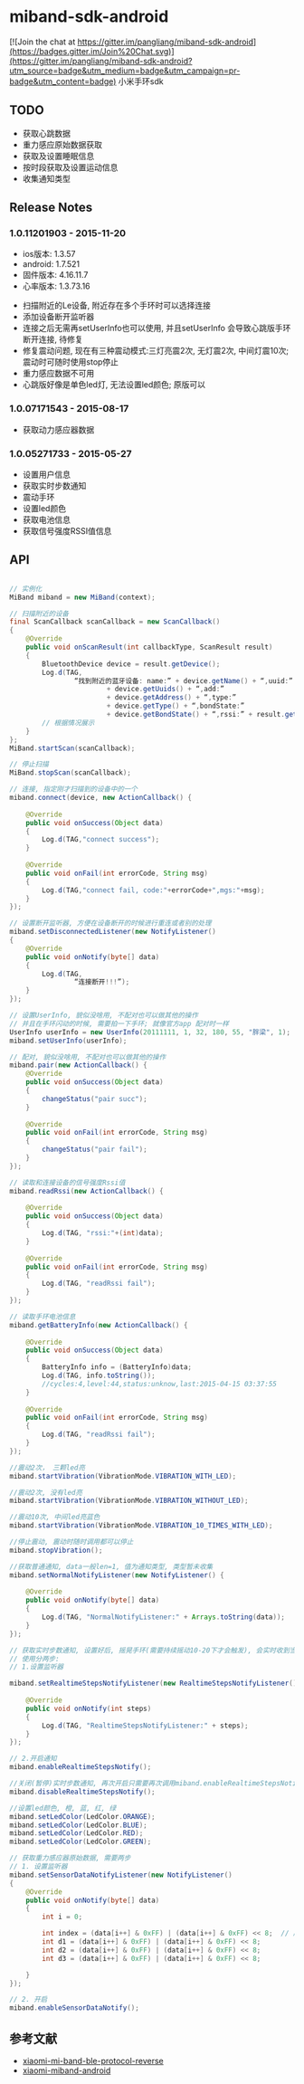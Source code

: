 # miband-sdk-android

[![Join the chat at https://gitter.im/pangliang/miband-sdk-android](https://badges.gitter.im/Join%20Chat.svg)](https://gitter.im/pangliang/miband-sdk-android?utm_source=badge&utm_medium=badge&utm_campaign=pr-badge&utm_content=badge)
小米手环sdk

## TODO
- 获取心跳数据
- 重力感应原始数据获取
- 获取及设置睡眠信息
- 按时段获取及设置运动信息
- 收集通知类型

## Release Notes

### 1.0.11201903 - 2015-11-20

* ios版本: 1.3.57 
* android: 1.7.521
* 固件版本: 4.16.11.7
* 心率版本: 1.3.73.16 

- 扫描附近的Le设备, 附近存在多个手环时可以选择连接
- 添加设备断开监听器
- 连接之后无需再setUserInfo也可以使用, 并且setUserInfo 会导致心跳版手环断开连接, 待修复
- 修复震动问题, 现在有三种震动模式:三灯亮震2次, 无灯震2次, 中间灯震10次; 震动时可随时使用stop停止
- 重力感应数据不可用
- 心跳版好像是单色led灯, 无法设置led颜色; 原版可以

### 1.0.07171543 - 2015-08-17

- 获取动力感应器数据

### 1.0.05271733 - 2015-05-27

- 设置用户信息
- 获取实时步数通知
- 震动手环
- 设置led颜色
- 获取电池信息
- 获取信号强度RSSI值信息

## API

```java

// 实例化
MiBand miband = new MiBand(context);

// 扫描附近的设备
final ScanCallback scanCallback = new ScanCallback()
{
	@Override
	public void onScanResult(int callbackType, ScanResult result)
	{
		BluetoothDevice device = result.getDevice();
		Log.d(TAG,
				“找到附近的蓝牙设备: name:” + device.getName() + “,uuid:”
						+ device.getUuids() + “,add:”
						+ device.getAddress() + “,type:”
						+ device.getType() + “,bondState:”
						+ device.getBondState() + “,rssi:” + result.getRssi());
		// 根据情况展示
	}
};
MiBand.startScan(scanCallback);

// 停止扫描
MiBand.stopScan(scanCallback);

// 连接, 指定刚才扫描到的设备中的一个
miband.connect(device, new ActionCallback() {
						
	@Override
	public void onSuccess(Object data)
	{
		Log.d(TAG,"connect success");
	}
	
	@Override
	public void onFail(int errorCode, String msg)
	{
		Log.d(TAG,"connect fail, code:"+errorCode+",mgs:"+msg);
	}
});

// 设置断开监听器, 方便在设备断开的时候进行重连或者别的处理
miband.setDisconnectedListener(new NotifyListener()
{
	@Override
	public void onNotify(byte[] data)
	{
		Log.d(TAG,
				“连接断开!!!”);
	}
});

// 设置UserInfo, 貌似没啥用, 不配对也可以做其他的操作
// 并且在手环闪动的时候, 需要拍一下手环; 就像官方app 配对时一样
UserInfo userInfo = new UserInfo(20111111, 1, 32, 180, 55, "胖梁", 1);
miband.setUserInfo(userInfo);

// 配对, 貌似没啥用, 不配对也可以做其他的操作
miband.pair(new ActionCallback() {
	@Override
	public void onSuccess(Object data)
	{
		changeStatus("pair succ");
	}
	
	@Override
	public void onFail(int errorCode, String msg)
	{
		changeStatus("pair fail");
	}
});

// 读取和连接设备的信号强度Rssi值
miband.readRssi(new ActionCallback() {
		
	@Override
	public void onSuccess(Object data)
	{
		Log.d(TAG, "rssi:"+(int)data);
	}
	
	@Override
	public void onFail(int errorCode, String msg)
	{
		Log.d(TAG, "readRssi fail");
	}
});

// 读取手环电池信息
miband.getBatteryInfo(new ActionCallback() {
		
	@Override
	public void onSuccess(Object data)
	{
		BatteryInfo info = (BatteryInfo)data;
		Log.d(TAG, info.toString());
		//cycles:4,level:44,status:unknow,last:2015-04-15 03:37:55
	}
	
	@Override
	public void onFail(int errorCode, String msg)
	{
		Log.d(TAG, "readRssi fail");
	}
});

//震动2次， 三颗led亮
miband.startVibration(VibrationMode.VIBRATION_WITH_LED);

//震动2次, 没有led亮
miband.startVibration(VibrationMode.VIBRATION_WITHOUT_LED);

//震动10次, 中间led亮蓝色
miband.startVibration(VibrationMode.VIBRATION_10_TIMES_WITH_LED);

//停止震动, 震动时随时调用都可以停止
miband.stopVibration();

//获取普通通知, data一般len=1, 值为通知类型, 类型暂未收集
miband.setNormalNotifyListener(new NotifyListener() {
		
	@Override
	public void onNotify(byte[] data)
	{
		Log.d(TAG, "NormalNotifyListener:" + Arrays.toString(data));
	}
});

// 获取实时步数通知, 设置好后, 摇晃手环(需要持续摇动10-20下才会触发), 会实时收到当天总步数通知
// 使用分两步:
// 1.设置监听器

miband.setRealtimeStepsNotifyListener(new RealtimeStepsNotifyListener() {
		
	@Override
	public void onNotify(int steps)
	{
		Log.d(TAG, "RealtimeStepsNotifyListener:" + steps);
	}
});

// 2.开启通知
miband.enableRealtimeStepsNotify();

//关闭(暂停)实时步数通知, 再次开启只需要再次调用miband.enableRealtimeStepsNotify()即可
miband.disableRealtimeStepsNotify();

//设置led颜色, 橙, 蓝, 红, 绿
miband.setLedColor(LedColor.ORANGE);
miband.setLedColor(LedColor.BLUE);
miband.setLedColor(LedColor.RED);
miband.setLedColor(LedColor.GREEN);

// 获取重力感应器原始数据, 需要两步
// 1. 设置监听器
miband.setSensorDataNotifyListener(new NotifyListener()
{
	@Override
	public void onNotify(byte[] data)
	{
		int i = 0;

		int index = (data[i++] & 0xFF) | (data[i++] & 0xFF) << 8;  // 序号
		int d1 = (data[i++] & 0xFF) | (data[i++] & 0xFF) << 8;    
		int d2 = (data[i++] & 0xFF) | (data[i++] & 0xFF) << 8;
		int d3 = (data[i++] & 0xFF) | (data[i++] & 0xFF) << 8;

	}
});

// 2. 开启
miband.enableSensorDataNotify();

```


## 参考文献

- [xiaomi-mi-band-ble-protocol-reverse](http://allmydroids.blogspot.de/2014/12/xiaomi-mi-band-ble-protocol-reverse.html)
- [xiaomi-miband-android](https://github.com/UgoRaffaele/xiaomi-miband-android)